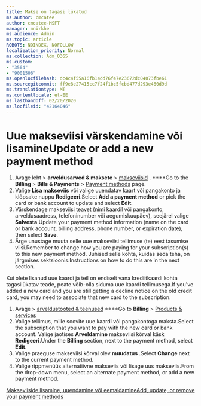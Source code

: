 ```yaml
---
title: Makse on tagasi lükatud
ms.author: cmcatee
author: cmcatee-MSFT
manager: mnirkhe
ms.audience: Admin
ms.topic: article
ROBOTS: NOINDEX, NOFOLLOW
localization_priority: Normal
ms.collection: Adm_O365
ms.custom:
- "3564"
- "9001506"
ms.openlocfilehash: dc4c4f55a16fb14dd76f47e23672dc04073fbe61
ms.sourcegitcommit: ff9e8e27415cc7f24f1bc5fcbd477d293e460d9d
ms.translationtype: MT
ms.contentlocale: et-EE
ms.lasthandoff: 02/20/2020
ms.locfileid: "42164046"
---
```

# <a name="update-or-add-a-new-payment-method"></a><span data-ttu-id="5a6b8-102">Uue makseviisi värskendamine või lisamine</span><span class="sxs-lookup"><span data-stu-id="5a6b8-102">Update or add a new payment method</span></span>

1. <span data-ttu-id="5a6b8-103">Avage leht > **arveldusarved & maksete** > <a href="https://go.microsoft.com/fwlink/p/?linkid=2018806" target="_blank">makseviisid</a> . \*\*\*\*</span><span class="sxs-lookup"><span data-stu-id="5a6b8-103">Go to the **Billing** > **Bills & Payments** > <a href="https://go.microsoft.com/fwlink/p/?linkid=2018806" target="_blank">Payment methods</a> page.</span></span>
2. <span data-ttu-id="5a6b8-104">Valige **Lisa makseviis** või valige uuendatav kaart või pangakonto ja klõpsake nuppu **Redigeeri**.</span><span class="sxs-lookup"><span data-stu-id="5a6b8-104">Select **Add a payment method** or pick the card or bank account to update and select **Edit**.</span></span>
3. <span data-ttu-id="5a6b8-105">Värskendage makseviisi teavet (nimi kaardil või pangakonto, arveldusaadress, telefoninumber või aegumiskuupäev), seejärel valige **Salvesta**.</span><span class="sxs-lookup"><span data-stu-id="5a6b8-105">Update your payment method information (name on the card or bank account, billing address, phone number, or expiration date), then select **Save**.</span></span>
4. <span data-ttu-id="5a6b8-106">Ärge unustage muuta selle uue makseviisi tellimuse (te) eest tasumise viisi.</span><span class="sxs-lookup"><span data-stu-id="5a6b8-106">Remember to change how you are paying for your subscription(s) to this new payment method.</span></span> <span data-ttu-id="5a6b8-107">Juhised selle kohta, kuidas seda teha, on järgmises sektsioonis.</span><span class="sxs-lookup"><span data-stu-id="5a6b8-107">Instructions on how to do this are in the next section.</span></span>

<span data-ttu-id="5a6b8-108">Kui olete lisanud uue kaardi ja teil on endiselt vana krediitkaardi kohta tagasilükatav teade, peate võib-olla siduma uue kaardi tellimusega.</span><span class="sxs-lookup"><span data-stu-id="5a6b8-108">If you've added a new card and you are still getting a decline notice on the old credit card, you may need to associate that new card to the subscription.</span></span>

1. <span data-ttu-id="5a6b8-109">Avage > <a href="https://go.microsoft.com/fwlink/p/?linkid=842054" target="_blank">arveldustooted & teenused</a> \*\*\*\*</span><span class="sxs-lookup"><span data-stu-id="5a6b8-109">Go to **Billing** > <a href="https://go.microsoft.com/fwlink/p/?linkid=842054" target="_blank">Products & services</a></span></span>
2. <span data-ttu-id="5a6b8-110">Valige tellimus, mille soovite uue kaardi või pangakontoga maksta.</span><span class="sxs-lookup"><span data-stu-id="5a6b8-110">Select the subscription that you want to pay with the new card or bank account.</span></span> <span data-ttu-id="5a6b8-111">Valige jaotises **Arveldamine** makseviisi kõrval käsk **Redigeeri**.</span><span class="sxs-lookup"><span data-stu-id="5a6b8-111">Under the **Billing** section, next to the payment method, select **Edit**.</span></span>
3. <span data-ttu-id="5a6b8-112">Valige praeguse makseviisi kõrval olev **muudatus** .</span><span class="sxs-lookup"><span data-stu-id="5a6b8-112">Select **Change** next to the current payment method.</span></span>
4. <span data-ttu-id="5a6b8-113">Valige rippmenüüs alternatiivne makseviis või lisage uus makseviis.</span><span class="sxs-lookup"><span data-stu-id="5a6b8-113">From the drop-down menu, select an alternate payment method, or add a new payment method.</span></span>

[<span data-ttu-id="5a6b8-114">Makseviiside lisamine, uuendamine või eemaldamine</span><span class="sxs-lookup"><span data-stu-id="5a6b8-114">Add, update, or remove your payment methods</span></span>](https://go.microsoft.com/fwlink/?linkid=2118133)